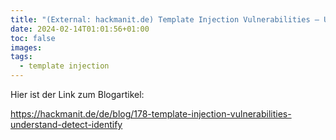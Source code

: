 ```yaml
---
title: "(External: hackmanit.de) Template Injection Vulnerabilities – Understand, Detect, Identify"
date: 2024-02-14T01:01:56+01:00
toc: false
images:
tags:
  - template injection
---
```


Hier ist der Link zum Blogartikel:

https://hackmanit.de/de/blog/178-template-injection-vulnerabilities-understand-detect-identify
